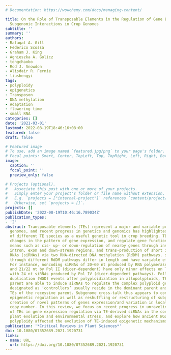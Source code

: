 ```yaml
---
# Documentation: https://wowchemy.com/docs/managing-content/

title: On the Role of Transposable Elements in the Regulation of Gene Expression and
  Subgenomic Interactions in Crop Genomes
subtitle: ''
summary: ''
authors:
- Rafaqat A. Gill
- Federico Scossa
- Graham J. King
- Agnieszka A. Golicz
- tongchaobo
- Rod J. Snowdon
- Alisdair R. Fernie
- liushengyi
tags:
- polyploidy
- epigenetics
- Transposon
- DNA methylation
- Adaptation
- flowering time
- small RNA
categories: []
date: '2021-03-01'
lastmod: 2022-08-19T18:46:16+08:00
featured: false
draft: false

# Featured image
# To use, add an image named `featured.jpg/png` to your page's folder.
# Focal points: Smart, Center, TopLeft, Top, TopRight, Left, Right, BottomLeft, Bottom, BottomRight.
image:
  caption: ''
  focal_point: ''
  preview_only: false

# Projects (optional).
#   Associate this post with one or more of your projects.
#   Simply enter your project's folder or file name without extension.
#   E.g. `projects = ["internal-project"]` references `content/project/deep-learning/index.md`.
#   Otherwise, set `projects = []`.
projects: []
publishDate: '2022-08-19T10:46:16.789034Z'
publication_types:
- '2'
abstract: Transposable elements (TEs) represent a major and variable portion of plant
  genomes, and recent progress in genetics and genomics has highlighted the importance
  of different TE species as a useful genetic tool in crop breeding. TEs can cause
  changes in the pattern of gene expression, and regulate gene function by various
  means such as cis- up- or down-regulation of nearby genes through insertion at promoter,
  intron, exon and down-stream regions, and trans-production of short interfering
  RNAs (siRNAs) via two RNA-directed DNA methylation (RdDM) pathways. siRNAs generated
  through different RdDM pathways differ in length and have variable effects on TEs.
  For instance, noncoding siRNAs of 20–60 nt produced by RNA polymerase IV (dicer-independent)
  and 21/22 nt by Pol II (dicer-dependent) have only minor effects on TEs compared
  with 24 nt siRNAs produced by Pol IV (dicer-dependent pathways). Following whole-genome
  duplication (WGD) events after polyploidization in allopolyploids, TEs from either
  parent are able to induce siRNAs to regulate the complex polyploid genome. Those
  designated as ‘controllers’ usually reside in the dominant parent and affect the
  TEs of the recessive parent. Subgenome cross-talk thus appears to contribute to
  epigenetic regulation as well as reshuffling or restructuring of subgenomes and
  creation of novel patterns of genes expression/and variation in local or global
  copy number. In this review, we focus on recent progress in unraveling the role
  of TEs in gene expression regulation via TE-derived siRNAs in the context of polyploid
  plant evolution and environmental stress, and explore how ancient WGD and recent
  polyploidy affected the evolution of TE-induced epigenetic mechanisms.
publication: '*Critical Reviews in Plant Sciences*'
doi: 10.1080/07352689.2021.1920731
links:
- name: URL
  url: https://doi.org/10.1080/07352689.2021.1920731
---
```

